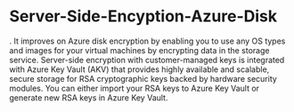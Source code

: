 # Server-Side-Encyption-Azure-Disk

. It improves on Azure disk encryption by enabling you to use any OS types and images for your virtual machines by encrypting data in the storage service. Server-side encryption with customer-managed keys is integrated with Azure Key Vault (AKV) that provides highly available and scalable, secure storage for RSA cryptographic keys backed by hardware security modules. You can either import your RSA keys to Azure Key Vault or generate new RSA keys in Azure Key Vault.
